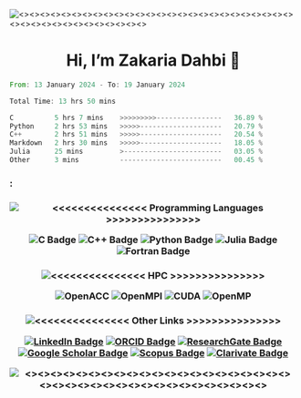 ![<><><><><><><><><><><><><><><><><><><><><><><><><><><><><><><><><><><><><><><>](https://img.shields.io/badge/%3C%3E%3C%3E%3C%3E%3C%3E%3C%3E%3C%3E%3C%3E%3C%3E%3C%3E%3C%3E%3C%3E%3C%3E%3C%3E%3C%3E%3C%3E%3C%3E%3C%3E%3C%3E%3C%3E%3C%3E%3C%3E%3C%3E%3C%3E%3C%3E%3C%3E%3C%3E%3C%3E%3C%3E%3C%3E%3C%3E%3C%3E%3C%3E%3C%3E%3C%3E%3C%3E%3C%3E%3C%3E%3C%3E%3C%3E-green?style=for-the-badge&logoColor=white)


<h1 align="center"> Hi, I’m Zakaria Dahbi 👋
 </h1>




 <!--![Profile views](https://gpvc.arturio.dev/dahbiz)
 <!-- - 🌱 I’m currently learning ... -->
<!-- -  ... -->
<!--- - 📫 How to reach me  on email... --->


<!--START_SECTION:SHOW_COMMIT-->

<!--END_SECTION:SHOW_COMMIT-->



<!--START_SECTION:SHOW_OS-->

<!--END_SECTION:SHOW_OS-->


<!--START_SECTION:SHOW_PROJECTS-->

<!--END_SECTION:SHOW_PROJECTS-->


<!--START_SECTION:SHOW_EDITORS-->

<!--END_SECTION:SHOW_EDITORS-->


<!--START_SECTION:SHOW_LANGUAGE_PER_REPO-->

<!--END_SECTION:SHOW_LANGUAGE_PER_REPO-->



<!--START_SECTION:waka-->

```rust
From: 13 January 2024 - To: 19 January 2024

Total Time: 13 hrs 50 mins

C          5 hrs 7 mins    >>>>>>>>>----------------   36.89 %
Python     2 hrs 53 mins   >>>>>--------------------   20.79 %
C++        2 hrs 51 mins   >>>>>--------------------   20.54 %
Markdown   2 hrs 30 mins   >>>>>--------------------   18.05 %
Julia      25 mins         >------------------------   03.05 %
Other      3 mins          -------------------------   00.45 %
```

<!--END_SECTION:waka-->


### :
<h3 style="text-align: center;">

![<<<<<<<<<<<<<<< Programming Languages  >>>>>>>>>>>>>>>](https://img.shields.io/badge/%3C%3C%3C%3C%3C%3C%3C%3C%3C%3C%3C%3C%3C%3C%3C%20Programming%20Languages%20%3E%3E%3E%3E%3E%3E%3E%3E%3E%3E%3E%3E%3E%3E%3E-gray?style=social&logo=stardock)

![C Badge](https://img.shields.io/badge/C-A8B9CC?logo=c&logoColor=fff&style=flat) ![C++ Badge](https://img.shields.io/badge/C%2B%2B-00599C?logo=cplusplus&logoColor=fff&style=flat) ![Python Badge](https://img.shields.io/badge/Python-3776AB?logo=python&logoColor=fff&style=flat) ![Julia Badge](https://img.shields.io/badge/Julia-9558B2?logo=julia&logoColor=fff&style=flat) ![Fortran Badge](https://img.shields.io/badge/Fortran-734F96?logo=fortran&logoColor=fff&style=flat) 


</h3>

<h3 style="text-align: center;">




![<<<<<<<<<<<<<<< HPC >>>>>>>>>>>>>>>](https://img.shields.io/badge/%3C%3C%3C%3C%3C%3C%3C%3C%3C%3C%3C%3C%3C%3C%3C%20High%20Performance%20Computing%20%3E%3E%3E%3E%3E%3E%3E%3E%3E%3E%3E%3E%3E%3E%3E-gray?style=social&logo=stardock)


![OpenACC](https://img.shields.io/badge/OpenACC-blue?style=flat&logo=apacherocketmq) ![OpenMPI](https://img.shields.io/badge/OpenMPI-blue?style=flat&logo=pix&logoColor=blue-green) ![CUDA](https://img.shields.io/badge/CUDA-gray?style=flat&logo=nvidia) ![OpenMP](https://img.shields.io/badge/OpenMP-indigo?style=flat&logo=headlessui) 

</h3>

<h3 style="text-align: center;">

![<<<<<<<<<<<<<<< Other Links >>>>>>>>>>>>>>>](https://img.shields.io/badge/%3C%3C%3C%3C%3C%3C%3C%3C%3C%3C%3C%3C%3C%3C%3C%20Other%20Links%20%3E%3E%3E%3E%3E%3E%3E%3E%3E%3E%3E%3E%3E%3E%3E-gray?style=social&logo=stardock)

[![LinkedIn Badge](https://img.shields.io/badge/LinkedIn-0A66C2?logo=linkedin&logoColor=fff&style=flat)](https://www.linkedin.com/in/zdahbi/) [![ORCID Badge](https://img.shields.io/badge/ORCID-A6CE39?logo=orcid&logoColor=fff&style=flat)](https://orcid.org/0000-0001-9933-2184) [![ResearchGate Badge](https://img.shields.io/badge/ResearchGate-0CB?logo=researchgate&logoColor=fff&style=flat)](https://www.researchgate.net/profile/Zakaria-Dahbi) [![Google Scholar Badge](https://img.shields.io/badge/Google%20Scholar-4285F4?logo=googlescholar&logoColor=fff&style=flat)](https://scholar.google.com/citations?user=R_L9mMUAAAAJ) [![Scopus Badge](https://img.shields.io/badge/Scopus-E9711C?logo=scopus&logoColor=fff&style=flat)](https://www.scopus.com/authid/detail.uri?authorId=57214808020) [![Clarivate Badge](https://img.shields.io/badge/Clarivate-000?logo=clarivate&logoColor=fff&style=flat)](https://www.webofscience.com/wos/author/record/48205986)


![<><><><><><><><><><><><><><><><><><><><><><><><><><><><><><><><><><><><><><><>](https://img.shields.io/badge/%3C%3E%3C%3E%3C%3E%3C%3E%3C%3E%3C%3E%3C%3E%3C%3E%3C%3E%3C%3E%3C%3E%3C%3E%3C%3E%3C%3E%3C%3E%3C%3E%3C%3E%3C%3E%3C%3E%3C%3E%3C%3E%3C%3E%3C%3E%3C%3E%3C%3E%3C%3E%3C%3E%3C%3E%3C%3E%3C%3E%3C%3E%3C%3E%3C%3E%3C%3E%3C%3E%3C%3E%3C%3E%3C%3E%3C%3E-green?style=for-the-badge&logoColor=white)
</h3>


